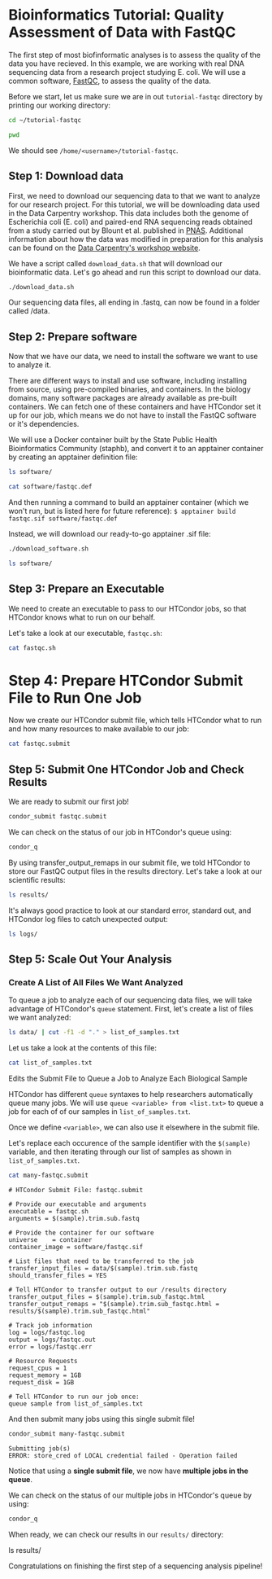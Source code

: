 # Bioinformatics Tutorial: Quality Assessment of Data with FastQC

The first step of most biofinformatic analyses is to assess the quality of the data you have recieved. In this example, we are working with real DNA sequencing data from a research project studying E. coli. We will use a common software, [FastQC](https://www.bioinformatics.babraham.ac.uk/projects/fastqc/), to assess the quality of the data.  

Before we start, let us make sure we are in out `tutorial-fastqc` directory by printing our working directory:


```bash
cd ~/tutorial-fastqc
```


```bash
pwd
```

We should see `/home/<username>/tutorial-fastqc`.

## Step 1: Download data

First, we need to download our sequencing data to that we want to analyze for our research project. For this tutorial, we will be downloading data used in the Data Carpentry workshop. This data includes both the genome of Escherichia coli (E. coli) and paired-end RNA sequencing reads obtained from a study carried out by Blount et al. published in [PNAS](http://www.pnas.org/content/105/23/7899). Additional information about how the data was modified in preparation for this analysis can be found on the [Data Carpentry's workshop website](https://datacarpentry.org/wrangling-genomics/aio.html).

We have a script called `download_data.sh` that will download our bioinformatic data. Let's go ahead and run this script to download our data. 


```bash
./download_data.sh
```

Our sequencing data files, all ending in .fastq, can now be found in a folder called /data. 

## Step 2: Prepare software

Now that we have our data, we need to install the software we want to use to analyze it. 

There are different ways to install and use software, including installing from source, using pre-compiled binaries, and containers. In the biology domains, many software packages are already available as pre-built containers. We can fetch one of these containers and have HTCondor set it up for our job, which means we do not have to install the FastQC software or it's dependencies. 

We will use a Docker container built by the State Public Health Bioinformatics Community (staphb), and convert it to an apptainer container by creating an apptainer definition file: 


```bash
ls software/
```


```bash
cat software/fastqc.def
```

And then running a command to build an apptainer container (which we won't run, but is listed here for future reference): 
`$ apptainer build fastqc.sif software/fastqc.def`

Instead, we will download our ready-to-go apptainer .sif file:


```bash
./download_software.sh
```


```bash
ls software/
```

## Step 3: Prepare an Executable

We need to create an executable to pass to our HTCondor jobs, so that HTCondor knows what to run on our behalf. 

Let's take a look at our executable, `fastqc.sh`:


```bash
cat fastqc.sh
```

# Step 4: Prepare HTCondor Submit File to Run One Job

Now we create our HTCondor submit file, which tells HTCondor what to run and how many resources to make available to our job:


```bash
cat fastqc.submit
```

## Step 5: Submit One HTCondor Job and Check Results

We are ready to submit our first job!


```bash
condor_submit fastqc.submit
```

We can check on the status of our job in HTCondor's queue using:


```bash
condor_q
```

By using transfer_output_remaps in our submit file, we told HTCondor to store our FastQC output files in the results directory. Let's take a look at our scientific results:


```bash
ls results/
```

It's always good practice to look at our standard error, standard out, and HTCondor log files to catch unexpected output:


```bash
ls logs/
```

## Step 5: Scale Out Your Analysis

### Create A List of All Files We Want Analyzed

To queue a job to analyze each of our sequencing data files, we will take advantage of HTCondor's `queue` statement. First, let's create a list of files we want analyzed:


```bash
ls data/ | cut -f1 -d "." > list_of_samples.txt
```

Let us take a look at the contents of this file: 


```bash
cat list_of_samples.txt
```

Edits the Submit File to Queue a Job to Analyze Each Biological Sample

HTCondor has different `queue` syntaxes to help researchers automatically queue many jobs. We will use `queue <variable> from <list.txt>` to queue a job for each of of our samples in `list_of_samples.txt`. 

Once we define `<variable>`, we can also use it elsewhere in the submit file. 

Let's replace each occurence of the sample identifier with the `$(sample)` variable, and then iterating through our list of samples as shown in `list_of_samples.txt`.


```bash
cat many-fastqc.submit
```

    # HTCondor Submit File: fastqc.submit
    
    # Provide our executable and arguments
    executable = fastqc.sh
    arguments = $(sample).trim.sub.fastq
    
    # Provide the container for our software
    universe    = container
    container_image = software/fastqc.sif
    
    # List files that need to be transferred to the job
    transfer_input_files = data/$(sample).trim.sub.fastq
    should_transfer_files = YES
    
    # Tell HTCondor to transfer output to our /results directory
    transfer_output_files = $(sample).trim.sub_fastqc.html
    transfer_output_remaps = "$(sample).trim.sub_fastqc.html = results/$(sample).trim.sub_fastqc.html"
    
    # Track job information
    log = logs/fastqc.log
    output = logs/fastqc.out
    error = logs/fastqc.err
    
    # Resource Requests
    request_cpus = 1
    request_memory = 1GB
    request_disk = 1GB
    
    # Tell HTCondor to run our job once:
    queue sample from list_of_samples.txt


And then submit many jobs using this single submit file!


```bash
condor_submit many-fastqc.submit
```

    Submitting job(s)
    ERROR: store_cred of LOCAL credential failed - Operation failed




Notice that using a **single submit file**, we now have **multiple jobs in the queue**.

We can check on the status of our multiple jobs in HTCondor's queue by using:


```bash
condor_q
```

When ready, we can check our results in our `results/` directory:

ls results/

Congratulations on finishing the first step of a sequencing analysis pipeline!

